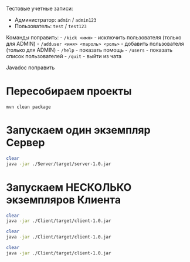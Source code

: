Тестовые учетные записи:
   - Администратор: `admin` / `admin123`
   - Пользователь: `test` / `test123`

Команды поправить:
    - `/kick <имя>` - исключить пользователя (только для ADMIN)
    - `/adduser <имя> <пароль> <роль>` - добавить пользователя (только для ADMIN)
    - `/help` - показать помощь
    - `/users` - показать список пользователей
    - `/quit` - выйти из чата

Javadoc поправить


# Пересобираем проекты
```
mvn clean package
```

# Запускаем один экземпляр Сервер
```bash 
clear
java -jar ./Server/target/server-1.0.jar
```

# Запускаем НЕСКОЛЬКО экземпляров Клиента
```bash
clear
java -jar ./Client/target/client-1.0.jar
```
```bash
clear
java -jar ./Client/target/client-1.0.jar
```
```bash
clear
java -jar ./Client/target/client-1.0.jar
```
